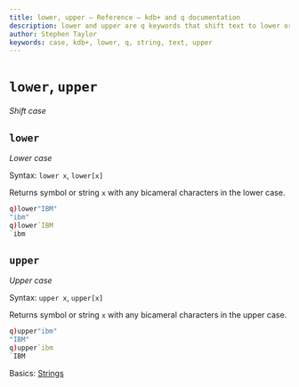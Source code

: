 ```yaml
---
title: lower, upper – Reference – kdb+ and q documentation
description: lower and upper are q keywords that shift text to lower or upper case respectively. 
author: Stephen Taylor
keywords: case, kdb+, lower, q, string, text, upper
---
```

# `lower`, `upper`

_Shift case_





## `lower`

_Lower case_

Syntax: `lower x`, `lower[x]`

Returns symbol or string `x` with any bicameral characters in the lower case. 

```q
q)lower"IBM"
"ibm"
q)lower`IBM
`ibm
```


## `upper`

_Upper case_

Syntax: `upper x`, `upper[x]`

Returns symbol or string `x` with any bicameral characters in the upper case. 

```q
q)upper"ibm"
"IBM"
q)upper`ibm
`IBM
```


<i class="far fa-hand-point-right"></i> 
Basics: [Strings](../basics/strings.md)